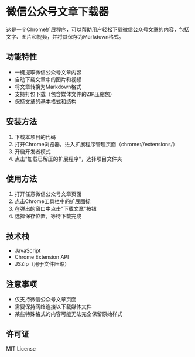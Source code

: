 # 微信公众号文章下载器

这是一个Chrome扩展程序，可以帮助用户轻松下载微信公众号文章的内容，包括文字、图片和视频，并将其保存为Markdown格式。

## 功能特性

- 一键提取微信公众号文章内容
- 自动下载文章中的图片和视频
- 将文章转换为Markdown格式
- 支持打包下载（包含媒体文件的ZIP压缩包）
- 保持文章的基本格式和结构

## 安装方法

1. 下载本项目的代码
2. 打开Chrome浏览器，进入扩展程序管理页面（chrome://extensions/）
3. 开启开发者模式
4. 点击"加载已解压的扩展程序"，选择项目文件夹

## 使用方法

1. 打开任意微信公众号文章页面
2. 点击Chrome工具栏中的扩展图标
3. 在弹出的窗口中点击"下载文章"按钮
4. 选择保存位置，等待下载完成

## 技术栈

- JavaScript
- Chrome Extension API
- JSZip（用于文件压缩）

## 注意事项

- 仅支持微信公众号文章页面
- 需要保持网络连接以下载媒体文件
- 某些特殊格式的内容可能无法完全保留原始样式

## 许可证

MIT License